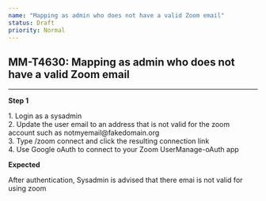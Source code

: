 ```yaml
---
name: "Mapping as admin who does not have a valid Zoom email"
status: Draft
priority: Normal
---
```


## MM-T4630: Mapping as admin who does not have a valid Zoom email

---

**Step 1**

1\. Login as a sysadmin\
2\. Update the user email to an address that is not valid for the zoom account such as notmyemail\@fakedomain.org\
3\. Type /zoom connect and click the resulting connection link\
4\. Use Google oAuth to connect to your Zoom UserManage-oAuth app

**Expected**

After authentication, Sysadmin is advised that there emai is not valid for using zoom
